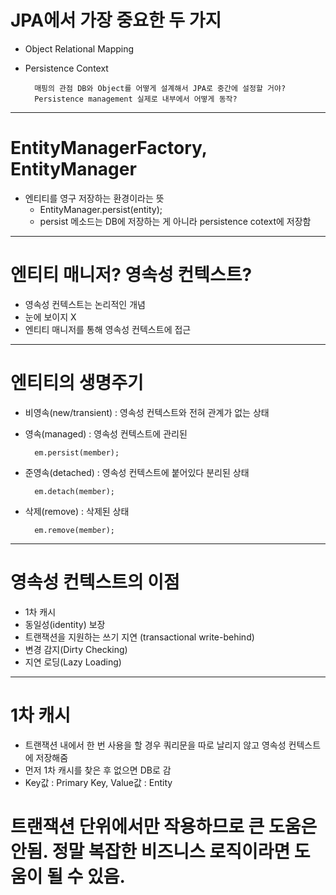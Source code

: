 # JPA에서 가장 중요한 두 가지
* Object Relational Mapping
* Persistence Context

        매핑의 관점 DB와 Object를 어떻게 설계해서 JPA로 중간에 설정할 거야?
        Persistence management 실제로 내부에서 어떻게 동작?
***
# EntityManagerFactory, EntityManager

* 엔티티를 영구 저장하는 환경이라는 뜻
  * EntityManager.persist(entity);
  * persist 메소드는 DB에 저장하는 게 아니라 persistence cotext에 저장함
***
# 엔티티 매니저? 영속성 컨텍스트?
* 영속성 컨텍스트는 논리적인 개념
* 눈에 보이지 X
* 엔티티 매니저를 통해 영속성 컨텍스트에 접근
***
# 엔티티의 생명주기
* 비영속(new/transient) : 영속성 컨텍스트와 전혀 관계가 없는 상태
* 영속(managed) : 영속성 컨텍스트에 관리된 

        em.persist(member);
* 준영속(detached) : 영속성 컨텍스트에 붙어있다 분리된 상태
        
        em.detach(member);
* 삭제(remove) : 삭제된 상태
        
        em.remove(member);
***
# 영속성 컨텍스트의 이점
* 1차 캐시
* 동일성(identity) 보장
* 트랜잭션을 지원하는 쓰기 지연 (transactional write-behind)
* 변경 감지(Dirty Checking)
* 지연 로딩(Lazy Loading)
***
# 1차 캐시
* 트랜잭션 내에서 한 번 사용을 할 경우 쿼리문을 따로 날리지 않고 영속성 컨텍스트에 저장해줌
* 먼저 1차 캐시를 찾은 후 없으면 DB로 감
* Key값 : Primary Key, Value값 : Entity

# 트랜잭션 단위에서만 작용하므로 큰 도움은 안됨. 정말 복잡한 비즈니스 로직이라면 도움이 될 수 있음.